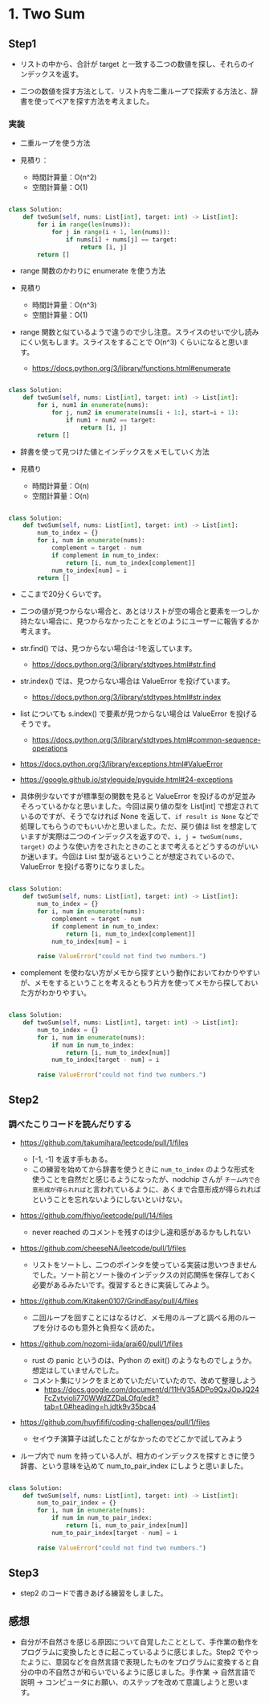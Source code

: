 # 1. Two Sum

## Step1

- リストの中から、合計が target と一致する二つの数値を探し、それらのインデックスを返す。

- 二つの数値を探す方法として、リスト内を二重ループで探索する方法と、辞書を使ってペアを探す方法を考えました。

### 実装

- 二重ループを使う方法

- 見積り：
    - 時間計算量：O(n^2)
    - 空間計算量：O(1)

```python

class Solution:
    def twoSum(self, nums: List[int], target: int) -> List[int]:
        for i in range(len(nums)):
            for j in range(i + 1, len(nums)):
                if nums[i] + nums[j] == target:
                    return [i, j]
        return []

```

- range 関数のかわりに enumerate を使う方法

- 見積り
    - 時間計算量：O(n^3)
    - 空間計算量：O(1)

- range 関数と似ているようで違うので少し注意。スライスのせいで少し読みにくい気もします。スライスをすることで O(n^3) くらいになると思います。
    - https://docs.python.org/3/library/functions.html#enumerate

```python

class Solution:
    def twoSum(self, nums: List[int], target: int) -> List[int]:
        for i, num1 in enumerate(nums):
            for j, num2 in enumerate(nums[i + 1:], start=i + 1):
                if num1 + num2 == target:
                    return [i, j]
        return []

```

- 辞書を使って見つけた値とインデックスをメモしていく方法

- 見積り
    - 時間計算量：O(n)
    - 空間計算量：O(n)

```python

class Solution:
    def twoSum(self, nums: List[int], target: int) -> List[int]:
        num_to_index = {}
        for i, num in enumerate(nums):
            complement = target - num
            if complement in num_to_index:
                return [i, num_to_index[complement]]
            num_to_index[num] = i
        return []

```

- ここまで20分くらいです。

- 二つの値が見つからない場合と、あとはリストが空の場合と要素を一つしか持たない場合に、見つからなかったことをどのようにユーザーに報告するか考えます。

- str.find() では、見つからない場合は-1を返しています。
    - https://docs.python.org/3/library/stdtypes.html#str.find
- str.index() では、見つからない場合は ValueError を投げています。
    - https://docs.python.org/3/library/stdtypes.html#str.index
- list についても s.index() で要素が見つからない場合は ValueError を投げるそうです。
    - https://docs.python.org/3/library/stdtypes.html#common-sequence-operations

- https://docs.python.org/3/library/exceptions.html#ValueError
- https://google.github.io/styleguide/pyguide.html#24-exceptions

- 具体例少ないですが標準型の関数を見ると ValueError を投げるのが足並みそろっているかなと思いました。今回は戻り値の型を List[int] で想定されているのですが、そうでなければ None を返して、`if result is None` などで処理してもらうのでもいいかと思いました。ただ、戻り値は list を想定していますが実際は二つのインデックスを返すので、`i, j = twoSum(nums, target)` のような使い方をされたときのことまで考えるとどうするのがいいか迷います。今回は List 型が返るということが想定されているので、ValueError を投げる寄りになりました。

```python

class Solution:
    def twoSum(self, nums: List[int], target: int) -> List[int]:
        num_to_index = {}
        for i, num in enumerate(nums):
            complement = target - num
            if complement in num_to_index:
                return [i, num_to_index[complement]]
            num_to_index[num] = i
        
        raise ValueError("could not find two numbers.")

```

- complement を使わない方がメモから探すという動作においてわかりやすいが、メモをするということを考えるともう片方を使ってメモから探しておいた方がわかりやすい。

```python

class Solution:
    def twoSum(self, nums: List[int], target: int) -> List[int]:
        num_to_index = {}
        for i, num in enumerate(nums):
            if num in num_to_index:
                return [i, num_to_index[num]]
            num_to_index[target - num] = i
        
        raise ValueError("could not find two numbers.")

```

## Step2

### 調べたこりコードを読んだりする

- https://github.com/takumihara/leetcode/pull/1/files
    - [-1, -1] を返す手もある。
    - この練習を始めてから辞書を使うときに `num_to_index` のような形式を使うことを自然だと感じるようになったが、nodchip さんが `チーム内で合意形成が得られれば`と言われているように、あくまで合意形成が得られればということを忘れないようにしないといけない。
- https://github.com/fhiyo/leetcode/pull/14/files
    - never reached のコメントを残すのは少し違和感があるかもしれない
- https://github.com/cheeseNA/leetcode/pull/1/files
    - リストをソートし、二つのポインタを使っている実装は思いつきませんでした。ソート前とソート後のインデックスの対応関係を保存しておく必要があるみたいです。復習するときに実装してみよう。
- https://github.com/Kitaken0107/GrindEasy/pull/4/files
    - 二回ループを回すことにはなるけど、メモ用のループと調べる用のループを分けるのも意外と負担なく読めた。
- https://github.com/nozomi-iida/arai60/pull/1/files
    - rust の panic というのは、Python の exit() のようなものでしょうか。想定はしていませんでした。
    - コメント集にリンクをまとめていただいていたので、改めて整理しよう
        - https://docs.google.com/document/d/11HV35ADPo9QxJOpJQ24FcZvtvioli770WWdZZDaLOfg/edit?tab=t.0#heading=h.jdtk9v35bca4
- https://github.com/huyfififi/coding-challenges/pull/1/files
    - セイウチ演算子は試したことがなかったのでどこかで試してみよう

- ループ内で num を持っている人が、相方のインデックスを探すときに使う辞書、という意味を込めて num_to_pair_index にしようと思いました。

```python

class Solution:
    def twoSum(self, nums: List[int], target: int) -> List[int]:
        num_to_pair_index = {}
        for i, num in enumerate(nums):
            if num in num_to_pair_index:
                return [i, num_to_pair_index[num]]
            num_to_pair_index[target - num] = i
        
        raise ValueError("could not find two numbers.")

```

## Step3

- step2 のコードで書きあげる練習をしました。

## 感想

- 自分が不自然さを感じる原因について自覚したこととして、手作業の動作をプログラムに変換したときに起こっているように感じました。Step2 でやったように、意図などを自然言語で表現したものをプログラムに変換すると自分の中の不自然さが和らいでいるように感じました。手作業 -> 自然言語で説明 -> コンピュータにお願い、のステップを改めて意識しようと思います。
